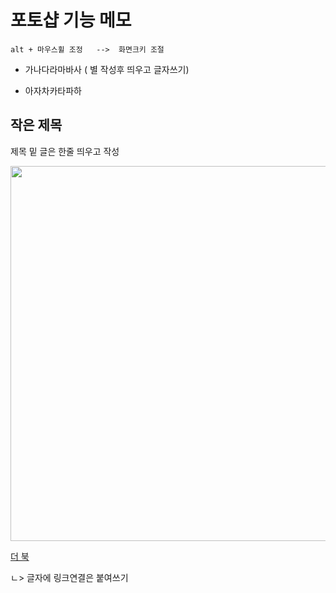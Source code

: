 # 포토샵 기능 메모

```
alt + 마우스휠 조정   -->  화면크키 조절
```

* 가나다라마바사 ( 별 작성후 띄우고 글자쓰기)
- 아자차카타파하

## 작은 제목

제목 밑 글은 한줄 띄우고 작성

<img src="https://yenazigmina.github.io/img/ph.png" width="600" >

[더 북](https://thebook.io/)  

ㄴ> 글자에 링크연결은 붙여쓰기

